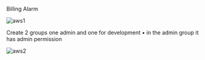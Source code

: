 Billing Alarm

![aws1](https://github.com/Mostafayouni/ivolvetraining/assets/105316729/3bef2340-acb5-435b-9319-d54847e939ef)



Create 2 groups one admin and one for development • in the admin group it has admin
permission

![aws2](https://github.com/Mostafayouni/ivolvetraining/assets/105316729/8ad2bcb3-687b-41ff-8d0e-992f22edb6d7)


